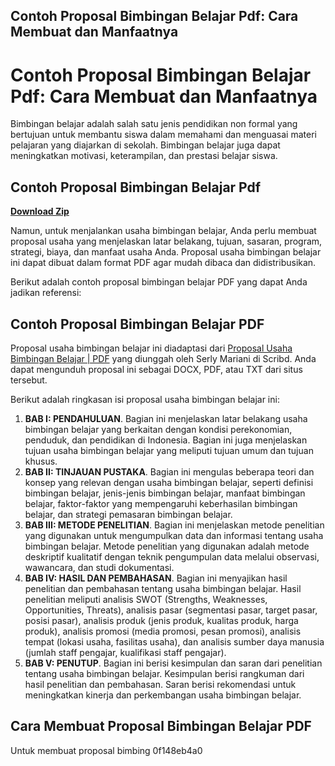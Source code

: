 ## Contoh Proposal Bimbingan Belajar Pdf: Cara Membuat dan Manfaatnya

  
# Contoh Proposal Bimbingan Belajar Pdf: Cara Membuat dan Manfaatnya
  
Bimbingan belajar adalah salah satu jenis pendidikan non formal yang bertujuan untuk membantu siswa dalam memahami dan menguasai materi pelajaran yang diajarkan di sekolah. Bimbingan belajar juga dapat meningkatkan motivasi, keterampilan, dan prestasi belajar siswa.
 
## Contoh Proposal Bimbingan Belajar Pdf


[**Download Zip**](https://persifalque.blogspot.com/?d=2tKxem)

  
Namun, untuk menjalankan usaha bimbingan belajar, Anda perlu membuat proposal usaha yang menjelaskan latar belakang, tujuan, sasaran, program, strategi, biaya, dan manfaat usaha Anda. Proposal usaha bimbingan belajar ini dapat dibuat dalam format PDF agar mudah dibaca dan didistribusikan.
  
Berikut adalah contoh proposal bimbingan belajar PDF yang dapat Anda jadikan referensi:
  
## Contoh Proposal Bimbingan Belajar PDF
  
Proposal usaha bimbingan belajar ini diadaptasi dari [Proposal Usaha Bimbingan Belajar | PDF](https://id.scribd.com/doc/93782129/Proposal-Usaha-Bimbingan-Belajar) yang diunggah oleh Serly Mariani di Scribd. Anda dapat mengunduh proposal ini sebagai DOCX, PDF, atau TXT dari situs tersebut.
  
Berikut adalah ringkasan isi proposal usaha bimbingan belajar ini:
  
1. **BAB I: PENDAHULUAN**. Bagian ini menjelaskan latar belakang usaha bimbingan belajar yang berkaitan dengan kondisi perekonomian, penduduk, dan pendidikan di Indonesia. Bagian ini juga menjelaskan tujuan usaha bimbingan belajar yang meliputi tujuan umum dan tujuan khusus.
2. **BAB II: TINJAUAN PUSTAKA**. Bagian ini mengulas beberapa teori dan konsep yang relevan dengan usaha bimbingan belajar, seperti definisi bimbingan belajar, jenis-jenis bimbingan belajar, manfaat bimbingan belajar, faktor-faktor yang mempengaruhi keberhasilan bimbingan belajar, dan strategi pemasaran bimbingan belajar.
3. **BAB III: METODE PENELITIAN**. Bagian ini menjelaskan metode penelitian yang digunakan untuk mengumpulkan data dan informasi tentang usaha bimbingan belajar. Metode penelitian yang digunakan adalah metode deskriptif kualitatif dengan teknik pengumpulan data melalui observasi, wawancara, dan studi dokumentasi.
4. **BAB IV: HASIL DAN PEMBAHASAN**. Bagian ini menyajikan hasil penelitian dan pembahasan tentang usaha bimbingan belajar. Hasil penelitian meliputi analisis SWOT (Strengths, Weaknesses, Opportunities, Threats), analisis pasar (segmentasi pasar, target pasar, posisi pasar), analisis produk (jenis produk, kualitas produk, harga produk), analisis promosi (media promosi, pesan promosi), analisis tempat (lokasi usaha, fasilitas usaha), dan analisis sumber daya manusia (jumlah staff pengajar, kualifikasi staff pengajar).
5. **BAB V: PENUTUP**. Bagian ini berisi kesimpulan dan saran dari penelitian tentang usaha bimbingan belajar. Kesimpulan berisi rangkuman dari hasil penelitian dan pembahasan. Saran berisi rekomendasi untuk meningkatkan kinerja dan perkembangan usaha bimbingan belajar.

## Cara Membuat Proposal Bimbingan Belajar PDF
  
Untuk membuat proposal bimbing
 0f148eb4a0
